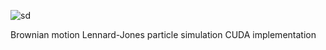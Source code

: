 ![sd](https://github.com/krishnakbvis/CUDAsimulation.cu/tree/master/GIFS/450-new.gif)

Brownian motion Lennard-Jones particle simulation CUDA implementation
